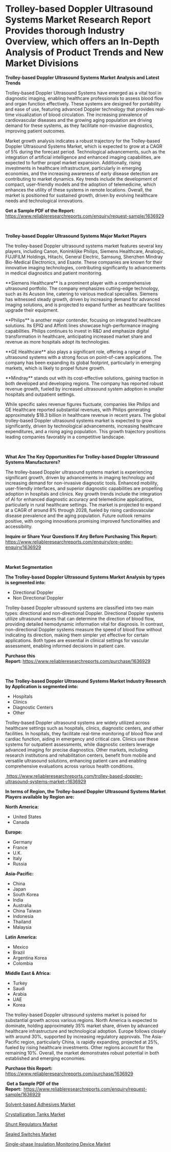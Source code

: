<p><h1>Trolley-based Doppler Ultrasound Systems Market Research Report Provides thorough Industry Overview, which offers an In-Depth Analysis of Product Trends and New Market Divisions</h1></p><p><strong>Trolley-based Doppler Ultrasound Systems Market Analysis and Latest Trends</strong></p>
<p><p>Trolley-based Doppler Ultrasound Systems have emerged as a vital tool in diagnostic imaging, enabling healthcare professionals to assess blood flow and organ function effectively. These systems are designed for portability and ease of use, featuring advanced Doppler technology that provides real-time visualization of blood circulation. The increasing prevalence of cardiovascular diseases and the growing aging population are driving demand for these systems, as they facilitate non-invasive diagnostics, improving patient outcomes.</p><p>Market growth analysis indicates a robust trajectory for the Trolley-based Doppler Ultrasound Systems Market, which is expected to grow at a CAGR of 5% during the forecast period. Technological advancements, such as the integration of artificial intelligence and enhanced imaging capabilities, are expected to further propel market expansion. Additionally, rising investments in healthcare infrastructure, particularly in emerging economies, and the increasing awareness of early disease detection are contributing to market dynamics. Key trends include the development of compact, user-friendly models and the adoption of telemedicine, which enhances the utility of these systems in remote locations. Overall, the market is positioned for sustained growth, driven by evolving healthcare needs and technological innovations.</p></p>
<p><strong>Get a Sample PDF of the Report:&nbsp;</strong> <a href="https://www.reliableresearchreports.com/enquiry/request-sample/1636929?utm_campaign=16&utm_medium=2&utm_source=Github&utm_content=ia&utm_term=29102024&utm_id=trolley-based-doppler-ultrasound-systems">https://www.reliableresearchreports.com/enquiry/request-sample/1636929</a></p>
<p>&nbsp;</p>
<p><strong>Trolley-based Doppler Ultrasound Systems Major Market Players</strong></p>
<p><p>The trolley-based Doppler ultrasound systems market features several key players, including Canon, Koninklijke Philips, Siemens Healthcare, Analogic, FUJIFILM Holdings, Hitachi, General Electric, Samsung, Shenzhen Mindray Bio-Medical Electronics, and Esaote. These companies are known for their innovative imaging technologies, contributing significantly to advancements in medical diagnostics and patient monitoring.</p><p>**Siemens Healthcare** is a prominent player with a comprehensive ultrasound portfolio. The company emphasizes cutting-edge technology, such as its Acuson line, catering to various medical specialties. Siemens has witnessed steady growth, driven by increasing demand for advanced imaging solutions, and is projected to expand further as healthcare facilities upgrade their equipment.</p><p>**Philips** is another major contender, focusing on integrated healthcare solutions. Its EPIQ and Affiniti lines showcase high-performance imaging capabilities. Philips continues to invest in R&D and emphasize digital transformation in healthcare, anticipating increased market share and revenue as more hospitals adopt its technologies.</p><p>**GE Healthcare** also plays a significant role, offering a range of ultrasound systems with a strong focus on point-of-care applications. The company has been expanding its global footprint, particularly in emerging markets, which is likely to propel future growth.</p><p>**Mindray** stands out with its cost-effective solutions, gaining traction in both developed and developing regions. The company has reported robust revenue growth, fueled by increased ultrasound system adoption in smaller hospitals and outpatient settings.</p><p>While specific sales revenue figures fluctuate, companies like Philips and GE Healthcare reported substantial revenues, with Philips generating approximately $18.3 billion in healthcare revenue in recent years. The global trolley-based Doppler ultrasound systems market is expected to grow significantly, driven by technological advancements, increasing healthcare expenditures, and a rising aging population. This growth trajectory positions leading companies favorably in a competitive landscape.</p></p>
<p>&nbsp;</p>
<p><strong>What Are The Key Opportunities For Trolley-based Doppler Ultrasound Systems Manufacturers?</strong></p>
<p><p>The trolley-based Doppler ultrasound systems market is experiencing significant growth, driven by advancements in imaging technology and increasing demand for non-invasive diagnostic tools. Enhanced mobility, user-friendly interfaces, and superior diagnostic capabilities are propelling adoption in hospitals and clinics. Key growth trends include the integration of AI for enhanced diagnostic accuracy and telemedicine applications, particularly in rural healthcare settings. The market is projected to expand at a CAGR of around 8% through 2028, fueled by rising cardiovascular disease prevalence and the aging population. Future outlook remains positive, with ongoing innovations promising improved functionalities and accessibility.</p></p>
<p><strong>Inquire or Share Your Questions If Any Before Purchasing This Report:</strong> <a href="https://www.reliableresearchreports.com/enquiry/pre-order-enquiry/1636929?utm_campaign=16&utm_medium=2&utm_source=Github&utm_content=ia&utm_term=29102024&utm_id=trolley-based-doppler-ultrasound-systems">https://www.reliableresearchreports.com/enquiry/pre-order-enquiry/1636929</a></p>
<p>&nbsp;</p>
<p><strong>Market Segmentation</strong></p>
<p><strong>The Trolley-based Doppler Ultrasound Systems Market Analysis by types is segmented into:</strong></p>
<p><ul><li>Directional Doppler</li><li>Non Directional Doppler</li></ul></p>
<p><p>Trolley-based Doppler ultrasound systems are classified into two main types: directional and non-directional Doppler. Directional Doppler systems utilize ultrasound waves that can determine the direction of blood flow, providing detailed hemodynamic information vital for diagnosis. In contrast, non-directional Doppler systems measure the speed of blood flow without indicating its direction, making them simpler yet effective for certain applications. Both types are essential in clinical settings for vascular assessment, enabling informed decisions in patient care.</p></p>
<p><strong>Purchase this Report:&nbsp;</strong><a href="https://www.reliableresearchreports.com/purchase/1636929?utm_campaign=16&utm_medium=2&utm_source=Github&utm_content=ia&utm_term=29102024&utm_id=trolley-based-doppler-ultrasound-systems">https://www.reliableresearchreports.com/purchase/1636929</a></p>
<p>&nbsp;</p>
<p><strong>The Trolley-based Doppler Ultrasound Systems Market Industry Research by Application is segmented into:</strong></p>
<p><ul><li>Hospitals</li><li>Clinics</li><li>Diagnostic Centers</li><li>Other</li></ul></p>
<p><p>Trolley-based Doppler ultrasound systems are widely utilized across healthcare settings such as hospitals, clinics, diagnostic centers, and other facilities. In hospitals, they facilitate real-time monitoring of blood flow and cardiac function, aiding in emergency and critical care. Clinics use these systems for outpatient assessments, while diagnostic centers leverage advanced imaging for precise diagnostics. Other markets, including research institutions and rehabilitation centers, benefit from mobile and versatile ultrasound solutions, enhancing patient care and enabling comprehensive evaluations across various health conditions.</p></p>
<p><a href="https://www.reliableresearchreports.com/trolley-based-doppler-ultrasound-systems-market-r1636929?utm_campaign=16&utm_medium=2&utm_source=Github&utm_content=ia&utm_term=29102024&utm_id=trolley-based-doppler-ultrasound-systems">&nbsp;https://www.reliableresearchreports.com/trolley-based-doppler-ultrasound-systems-market-r1636929</a></p>
<p><strong>In terms of Region, the Trolley-based Doppler Ultrasound Systems Market Players available by Region are:</strong></p>
<p>
    <p> <strong> North America: </strong>
        <ul>
            <li>United States</li>
            <li>Canada</li>
        </ul>
        </p> 
    <p> <strong> Europe: </strong>
        <ul>
            <li>Germany</li>
            <li>France</li>
            <li>U.K.</li>
            <li>Italy</li>
            <li>Russia</li>
        </ul>
        </p> 
    <p> <strong> Asia-Pacific: </strong>
        <ul>
            <li>China</li>
            <li>Japan</li>
            <li>South Korea</li>
            <li>India</li>
            <li>Australia</li>
            <li>China Taiwan</li>
            <li>Indonesia</li>
            <li>Thailand</li>
            <li>Malaysia</li>
        </ul>
        </p> 
    <p> <strong> Latin America: </strong>
        <ul>
            <li>Mexico</li>
            <li>Brazil</li>
            <li>Argentina Korea</li>
            <li>Colombia</li>
        </ul>
        </p> 
    <p> <strong> Middle East & Africa: </strong>
        <ul>
            <li>Turkey</li>
            <li>Saudi</li>
            <li>Arabia</li>
            <li>UAE</li>
            <li>Korea</li>
        </ul>
    </p>
    </p>
<p><p>The trolley-based Doppler ultrasound systems market is poised for substantial growth across various regions. North America is expected to dominate, holding approximately 35% market share, driven by advanced healthcare infrastructure and technological adoption. Europe follows closely with around 30%, supported by increasing regulatory approvals. The Asia-Pacific region, particularly China, is rapidly expanding, projected at 25%, fueled by rising healthcare investments. Other regions account for the remaining 10%. Overall, the market demonstrates robust potential in both established and emerging economies.</p></p>
<p><strong>Purchase this Report: </strong><a href="https://www.reliableresearchreports.com/purchase/1636929?utm_campaign=16&utm_medium=2&utm_source=Github&utm_content=ia&utm_term=29102024&utm_id=trolley-based-doppler-ultrasound-systems">https://www.reliableresearchreports.com/purchase/1636929</a></p>
<p>&nbsp;<strong>Get a Sample PDF of the Report:&nbsp;&nbsp;</strong><a href="https://www.reliableresearchreports.com/enquiry/request-sample/1636929?utm_campaign=16&utm_medium=2&utm_source=Github&utm_content=ia&utm_term=29102024&utm_id=trolley-based-doppler-ultrasound-systems">https://www.reliableresearchreports.com/enquiry/request-sample/1636929</a></p>
<p><strong></strong></p>
<p><p><a href="https://github.com/boringzqthorperec/Market-Research-Report-List-1/blob/main/solvent-based-adhesives-market.md?utm_campaign=16&utm_medium=2&utm_source=Github&utm_content=ia&utm_term=29102024&utm_id=trolley-based-doppler-ultrasound-systems">Solvent-based Adhesives Market</a></p><p><a href="https://issuu.com/reportprime-2/docs/crystallization-tanks-market-size-2_b02753ee448789?utm_campaign=16&utm_medium=2&utm_source=Github&utm_content=ia&utm_term=29102024&utm_id=trolley-based-doppler-ultrasound-systems">Crystallization Tanks Market</a></p><p><a href="https://www.linkedin.com/pulse/shunt-regulators-ecosystem-mapping-innovation-value-3vz8f?utm_campaign=16&utm_medium=2&utm_source=Github&utm_content=ia&utm_term=29102024&utm_id=trolley-based-doppler-ultrasound-systems">Shunt Regulators Market</a></p><p><a href="https://www.linkedin.com/pulse/global-sealed-switches-market-product-types-applications-uzn5e?utm_campaign=16&utm_medium=2&utm_source=Github&utm_content=ia&utm_term=29102024&utm_id=trolley-based-doppler-ultrasound-systems">Sealed Switches Market</a></p><p><a href="https://github.com/cecilahoi7/Market-Research-Report-List-1/blob/main/single-phase-insulation-monitoring-device-market.md?utm_campaign=16&utm_medium=2&utm_source=Github&utm_content=ia&utm_term=29102024&utm_id=trolley-based-doppler-ultrasound-systems">Single-phase Insulation Monitoring Device Market</a></p></p>